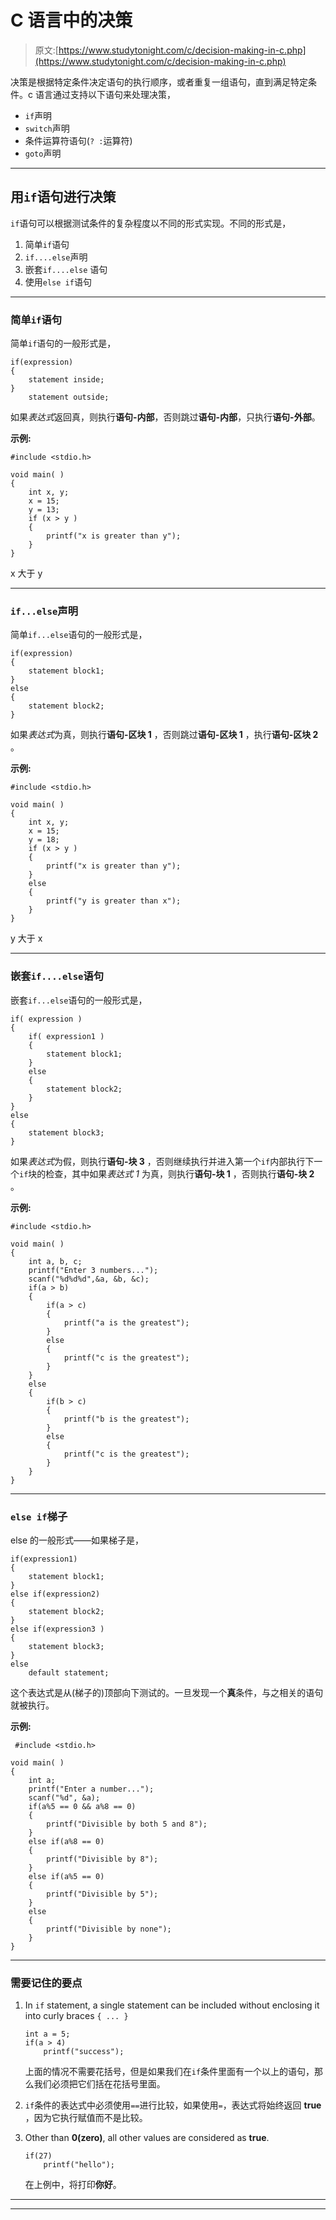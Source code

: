 # C 语言中的决策

> 原文:[https://www.studytonight.com/c/decision-making-in-c.php](https://www.studytonight.com/c/decision-making-in-c.php)

决策是根据特定条件决定语句的执行顺序，或者重复一组语句，直到满足特定条件。c 语言通过支持以下语句来处理决策，

*   `if`声明
*   `switch`声明
*   条件运算符语句(`? :`运算符)
*   `goto`声明

* * *

## 用`if`语句进行决策

`if`语句可以根据测试条件的复杂程度以不同的形式实现。不同的形式是，

1.  简单`if`语句
2.  `if....else`声明
3.  嵌套`if....else` 语句
4.  使用`else if`语句

* * *

### 简单`if`语句

简单`if`语句的一般形式是，

```
if(expression)
{
    statement inside;
}
    statement outside;
```

如果*表达式*返回真，则执行**语句-内部**，否则跳过**语句-内部**，只执行**语句-外部**。

**示例:**

```
#include <stdio.h>

void main( )
{
    int x, y;
    x = 15;
    y = 13;
    if (x > y )
    {
        printf("x is greater than y");
    }
}
```

x 大于 y

* * *

### `if...else`声明

简单`if...else`语句的一般形式是，

```
if(expression)
{
    statement block1;
}
else
{
    statement block2;
}
```

如果*表达式*为真，则执行**语句-区块 1** ，否则跳过**语句-区块 1** ，执行**语句-区块 2** 。

**示例:**

```
#include <stdio.h>

void main( )
{
    int x, y;
    x = 15;
    y = 18;
    if (x > y )
    {
        printf("x is greater than y");
    }
    else
    {
        printf("y is greater than x");
    }
}
```

y 大于 x

* * *

### 嵌套`if....else`语句

嵌套`if...else`语句的一般形式是，

```
if( expression )
{
    if( expression1 )
    {
        statement block1;
    }
    else 
    {
        statement block2;
    }
}
else
{
    statement block3;
}
```

如果*表达式*为假，则执行**语句-块 3** ，否则继续执行并进入第一个`if`内部执行下一个`if`块的检查，其中如果*表达式 1* 为真，则执行**语句-块 1** ，否则执行**语句-块 2** 。

**示例:**

```
#include <stdio.h>

void main( )
{
    int a, b, c;
    printf("Enter 3 numbers...");
    scanf("%d%d%d",&a, &b, &c);
    if(a > b)
    { 
        if(a > c)
        {
            printf("a is the greatest");
        }
        else 
        {
            printf("c is the greatest");
        }
    }
    else
    {
        if(b > c)
        {
            printf("b is the greatest");
        }
        else
        {
            printf("c is the greatest");
        }
    }
} 
```

* * *

### `else if`梯子

else 的一般形式——如果梯子是，

```
if(expression1)
{
    statement block1;
}
else if(expression2) 
{
    statement block2;
}
else if(expression3 ) 
{
    statement block3;
}
else 
    default statement;
```

这个表达式是从(梯子的)顶部向下测试的。一旦发现一个**真**条件，与之相关的语句就被执行。

**示例:**

```
 #include <stdio.h>

void main( )
{
    int a;
    printf("Enter a number...");
    scanf("%d", &a);
    if(a%5 == 0 && a%8 == 0)
    {
        printf("Divisible by both 5 and 8");
    }  
    else if(a%8 == 0)
    {
        printf("Divisible by 8");
    }
    else if(a%5 == 0)
    {
        printf("Divisible by 5");
    }
    else 
    {
        printf("Divisible by none");
    }
}
```

* * *

### 需要记住的要点

1.  In `if` statement, a single statement can be included without enclosing it into curly braces `{ ... }`

    ```
    int a = 5;
    if(a > 4)
        printf("success");
    ```

    上面的情况不需要花括号，但是如果我们在`if`条件里面有一个以上的语句，那么我们必须把它们括在花括号里面。

2.  `if`条件的表达式中必须使用`==`进行比较，如果使用`=`，表达式将始终返回 **true** ，因为它执行赋值而不是比较。
3.  Other than **0(zero)**, all other values are considered as **true**.

    ```
    if(27)
        printf("hello");
    ```

    在上例中，将打印**你好**。

* * *

* * *
